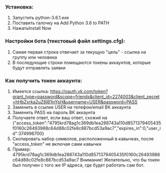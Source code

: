 ### Установка: ###
1. Запустить python-3.6.1.exe
2. Поставить галочку на Add Python 3.6 to PATH
3. НажатьInstall Now  

### Настройки бота (текстовый файл settings.cfg): ###  
1. Самая первая строка отвечает за текущую "цель" - ссылка на группу или человека
2. В последующие строки помещаются токены аккаунтов, которые будут отправлять заявки

### Как получить токен аккаунта: ###
1. Имеется ссылка: https://oauth.vk.com/token?grant_type=password&scope=friends&client_id=2274003&client_secret=hHbZxrka2uZ6jB1inYsH&username=USER&password=PASS
2. Заменить в ссылке USER на телефон/email ВК аккаунта
3. Заменить PASS на пароль ВК аккаунта
4. Получаете ответ, если ваш ответ, схожий на {"access_token":"4795krd78ag1c369db1ea288743a110d8571379405435f0160c26493988c64d88c02fe8c887bcd53a9ac7","expires_in":0,"user_id":374996700}
5. Скопировать набор символов, расположенный в кавычках, после "access_token" не включая сами кавычки
6. Пример:
4795krd78ag1c369db1ea288743a110d8571379405435f0160c26493988c64d88c02fe8c887bcd53a9ac7
Внимание! Желательно, что бы токен был получен с того же IP адреса, где будет работать сам бот.